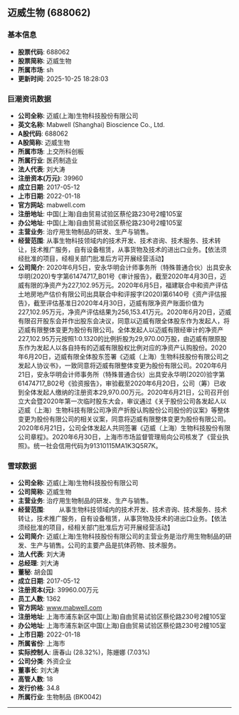 ## 迈威生物 (688062)

### 基本信息

- **股票代码**: 688062
- **股票简称**: 迈威生物
- **所属市场**: sh
- **更新时间**: 2025-10-25 18:28:03

### 巨潮资讯数据

- **公司全称**: 迈威(上海)生物科技股份有限公司
- **英文名称**: Mabwell (Shanghai) Bioscience Co., Ltd.
- **A股代码**: 688062
- **A股简称**: 迈威生物
- **所属市场**: 上交所科创板
- **所属行业**: 医药制造业
- **法人代表**: 刘大涛
- **注册资本(万元)**: 39960
- **成立日期**: 2017-05-12
- **上市日期**: 2022-01-18
- **官方网站**: mabwell.com
- **注册地址**: 中国(上海)自由贸易试验区蔡伦路230号2幢105室
- **办公地址**: 中国(上海)自由贸易试验区蔡伦路230号2幢105室
- **主营业务**: 治疗用生物制品的研发、生产与销售。
- **经营范围**: 从事生物科技领域内的技术开发、技术咨询、技术服务、技术转让，技术推广服务，自有设备租赁，从事货物及技术的进出口业务。【依法须经批准的项目，经相关部门批准后方可开展经营活动】
- **公司简介**: 2020年6月5日，安永华明会计师事务所（特殊普通合伙）出具安永华明(2020)专字第61474717_B01号《审计报告》，截至2020年4月30日，迈威有限的净资产为227,102.95万元。2020年6月5日，福建联合中和资产评估土地房地产估价有限公司出具联合中和评报字(2020)第6140号《资产评估报告》，截至评估基准日2020年4月30日，迈威有限净资产账面价值为227,102.95万元，净资产评估结果为256,153.41万元。2020年6月20日，迈威有限召开股东会并作出股东会决议，同意以迈威有限全体股东作为发起人，将迈威有限整体变更为股份有限公司。全体发起人以迈威有限经审计的净资产227,102.95万元按照1:0.1320的比例折股为29,970.00万股，由迈威有限原股东作为发起人以各自持有的迈威有限股权比例对应的净资产认购股份。2020年6月20日，迈威有限全体股东签署《迈威（上海）生物科技股份有限公司之发起人协议书》，一致同意将迈威有限整体变更为股份有限公司。2020年6月21日，安永华明会计师事务所（特殊普通合伙）出具安永华明(2020)验字第61474717_B02号《验资报告》，审验截至2020年6月20日，公司（筹）已收到全体发起人缴纳的注册资本29,970.00万元。2020年6月21日，公司召开创立大会暨2020年第一次临时股东大会，审议通过《关于股份公司各发起人以迈威（上海）生物科技有限公司净资产折股认购股份公司股份的议案》等整体变更为股份有限公司的相关议案，同意将迈威有限整体变更为股份有限公司。2020年6月21日，公司全体发起人共同签署《迈威（上海）生物科技股份有限公司章程》。2020年6月30日，上海市市场监督管理局向公司核发了《营业执照》。统一社会信用代码为91310115MA1K3Q5R7K。

### 雪球数据

- **公司全称**: 迈威(上海)生物科技股份有限公司
- **公司简称**: 迈威生物
- **主营业务**: 治疗用生物制品的研发、生产与销售。
- **经营范围**: 　　从事生物科技领域内的技术开发、技术咨询、技术服务、技术转让，技术推广服务，自有设备租赁，从事货物及技术的进出口业务。【依法须经批准的项目，经相关部门批准后方可开展经营活动】
- **公司简介**: 迈威(上海)生物科技股份有限公司的主营业务是治疗用生物制品的研发、生产与销售。公司的主要产品是抗体药物、技术服务。
- **法人代表**: 刘大涛
- **总经理**: 刘大涛
- **董秘**: 胡会国
- **成立日期**: 2017-05-12
- **注册资本(元)**: 39960.00万元
- **员工人数**: 1362
- **官方网站**: www.mabwell.com
- **注册地址**: 上海市浦东新区中国(上海)自由贸易试验区蔡伦路230号2幢105室
- **办公地址**: 上海市浦东新区中国(上海)自由贸易试验区蔡伦路230号2幢105室
- **上市日期**: 2022-01-18
- **所属省份**: 上海市
- **实际控制人**: 唐春山 (28.32%)，陈姗娜 (7.03%)
- **公司分类**: 外资企业
- **董事长**: 刘大涛
- **高管人数**: 18
- **发行价格**: 34.8
- **所属行业**: 生物制品 (BK0042)

---